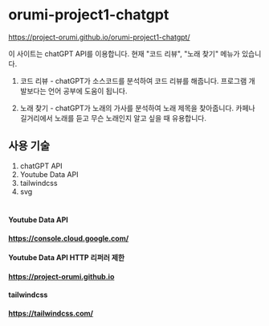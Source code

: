 # orumi-project1-chatgpt
https://project-orumi.github.io/orumi-project1-chatgpt/

이 사이트는 chatGPT API를 이용합니다. 현재 "코드 리뷰", "노래 찾기" 메뉴가 있습니다.
1. 코드 리뷰 - chatGPT가 소스코드를 분석하여 코드 리뷰를 해줍니다. 프로그램 개발보다는 언어 공부에 도움이 됩니다.

2. 노래 찾기 - chatGPT가 노래의 가사를 분석하여 노래 제목을 찾아줍니다. 카페나 길거리에서 노래를 듣고 무슨 노래인지 알고 싶을 때 유용합니다.

## 사용 기술
1. chatGPT API
2. Youtube Data API
3. tailwindcss
4. svg
#
#### Youtube Data API
#### https://console.cloud.google.com/
#### Youtube Data API HTTP 리퍼러 제한
#### https://project-orumi.github.io

#### tailwindcss
#### https://tailwindcss.com/
